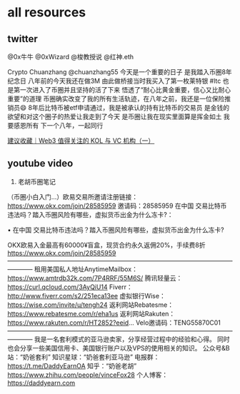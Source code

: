 # all resources 

## twitter 

@0x牛牛
@0xWizard
@梭教授说
@红神.eth


Crypto Chuanzhang
@chuanzhang55
今天是一个重要的日子
是我踏入币圈8年纪念日
八年前的今天我还在做3M
由此做桥接当时我买入了第一枚莱特银 #ltc 
也是第一次进入了币圈并且坚持的活了下来
悟透了“耐心比黄金重要，信心又比耐心重要”的道理
币圈确实改变了我的所有生活轨迹，在八年之前，我还是一位保险推销员😄
8年后比特币被etf申请通过，我是被承认的持有比特币的交易员
是金钱的欲望和对这个圈子的热爱让我走到了今天
是币圈让我在现实里面算是挥金如土
我要感恩所有
下一个八年，一起同行


[建议收藏｜Web3 值得关注的 KOL 与 VC 机构（一）](https://foresightnews.pro/article/detail/35173)

## youtube video 

1. 老胡币圈笔记
   
（币圈小白入门...）欧易交易所邀请注册链接：https://www.okx.com/join/28585959
邀请码：28585959
在中国 交易比特币违法吗？踏入币圈风险有哪些，虚拟货币出金为什么冻卡?：  

 • 在中国 交易比特币违法吗？踏入币圈风险有哪些，虚拟货币出金为什么冻卡?  

OKX欧易入金最高有60000¥盲盒，现货合约永久返佣20%，手续费8折 https://www.okx.com/join/28585959
————————————————————————————————————————
租用美国私人地址AnytimeMailbox：https://www.amtrdb32k.com/7P4RRF/55M6S/
腾讯轻量云：https://curl.qcloud.com/3AyQiU14
Fiverr：http://www.fiverr.com/s2/251eca13ee
虚拟银行Wise：https://wise.com/invite/u/tengh24
返利网站Rebatesme：https://www.rebatesme.com/r/eha1us
返利网站Rakuten：https://www.rakuten.com/r/HT2852?eeid...
Velo邀请码：TENG55870C01
————————————————————————————————————————
我是一名套利模式的亚马逊卖家，分享经营过程中的经验和心得。
同时也会分享一些美国信用卡、美国银行账户以及VPS的使用相关的知识。
公众号&B站：“奶爸套利”
知识星球：“奶爸套利亚马逊”
电报群：https://t.me/DaddyEarnOA
知乎：“奶爸老胡”  https://www.zhihu.com/people/vinceFox28
个人博客：https://daddyearn.com

